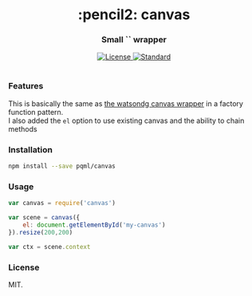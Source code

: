 
<h1 align="center">:pencil2: canvas</h1>
<h3 align="center">Small `<canvas>` wrapper</h3>

<div align="center">
  <!-- License -->
  <a href="https://raw.githubusercontent.com/pqml/midibus.js/master/LICENSE">
    <img src="https://img.shields.io/badge/license-MIT-blue.svg?style=flat-square" alt="License" />
  </a>
  <!-- Standard -->
  <a href="http://standardjs.com/">
    <img src="https://img.shields.io/badge/code%20style-standard-brightgreen.svg?style=flat-square" alt="Standard" />
  </a>
</div>

<br>

### Features
This is basically the same as [the watsondg canvas wrapper](https://github.com/watsondg/canvas) in a factory function pattern. <br>
I also added the `el` option to use existing canvas and the ability to chain methods

### Installation

```sh
npm install --save pqml/canvas
```

### Usage

```javascript
var canvas = require('canvas')

var scene = canvas({
    el: document.getElementById('my-canvas')
}).resize(200,200)

var ctx = scene.context
```


### License
MIT.
